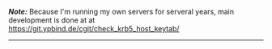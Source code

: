 **_Note:_** Because I'm running my own servers for serveral years, main development is done at at https://git.ypbind.de/cgit/check_krb5_host_keytab/

----


